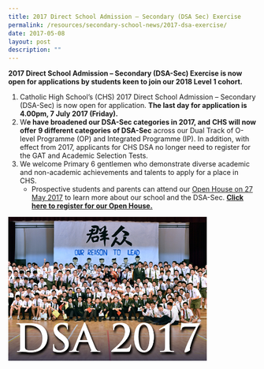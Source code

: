 ```yaml
---
title: 2017 Direct School Admission – Secondary (DSA Sec) Exercise
permalink: /resources/secondary-school-news/2017-dsa-exercise/
date: 2017-05-08
layout: post
description: ""
---
```

**2017 Direct School Admission – Secondary (DSA-Sec) Exercise is now open for applications by students keen to join our 2018 Level 1 cohort.** 

1.  Catholic High School’s (CHS) 2017 Direct School Admission – Secondary (DSA-Sec) is now open for application. **The last day for application is 4.00pm, 7 July 2017 (Friday).**
2.  W**e have broadened our DSA-Sec categories in 2017, and** **CHS will now offer** **9 different categories** **of DSA-Sec** across our Dual Track of O-level Programme (OP) and Integrated Programme (IP). In addition, with effect from 2017, applicants for CHS DSA no longer need to register for the GAT and Academic Selection Tests.
3.  We welcome Primary 6 gentlemen who demonstrate diverse academic and non-academic achievements and talents to apply for a place in CHS. 
    *   Prospective students and parents can attend our [Open House on 27 May 2017](https://docs.google.com/a/moe.edu.sg/forms/d/e/1FAIpQLSe-MaIE4ffLWU4JrC-d2iq5qPBmW-6kGC2thKuaRwV0-1ZeMg/viewform?c=0&w=1) to learn more about our school and the DSA-Sec. **[Click here to register for our Open House.](https://docs.google.com/a/moe.edu.sg/forms/d/e/1FAIpQLSe-MaIE4ffLWU4JrC-d2iq5qPBmW-6kGC2thKuaRwV0-1ZeMg/viewform?c=0&w=1)**

<img src="/images/sn33.png" style="width:80%">

